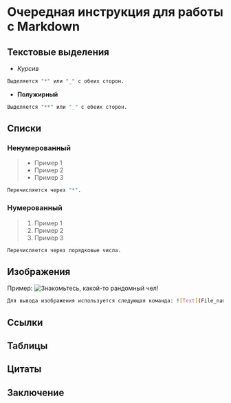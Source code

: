 # Очередная инструкция для работы с Markdown

## Текстовые выделения

* *Курсив*
```sh
Выделяется "*" или "_" с обеих сторон.
```

* __Полужирный__
```sh
Выделяется "**" или "_" с обеих сторон.
```
## Списки
### Ненумерованный

>* Пример 1
>* Пример 2
>* Пример 3

```sh 
Перечисляется через "*".
```

### Нумерованный

>1. Пример 1
>2. Пример 2
>3. Пример 3

```sh 
Перечисляется через порядковые числа.
```
## Изображения

Пример:
![Знакомьтесь, какой-то рандомный чел!](chel.jpg)
```sh
Для вывода изображения используется следующая команда: ![Text](File_name)
```

## Ссылки

## Таблицы

## Цитаты

## Заключение